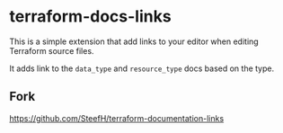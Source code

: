 # terraform-docs-links

This is a simple extension that add links to your editor when editing Terraform source files.

It adds link to the `data_type` and `resource_type` docs based on the type.

## Fork

<https://github.com/SteefH/terraform-documentation-links>